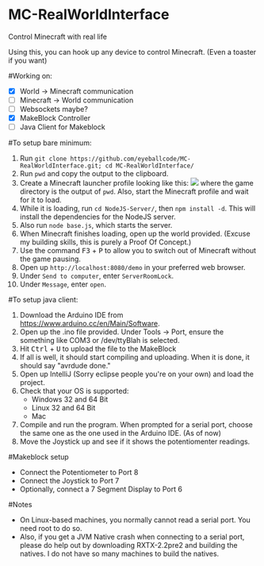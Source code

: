 # MC-RealWorldInterface
Control Minecraft with real life

Using this, you can hook up any device to control Minecraft. (Even a toaster if you want)

#Working on:

 - [x] World -> Minecraft communication
 - [ ] Minecraft -> World communication
 - [ ] Websockets maybe?
 - [x] MakeBlock Controller
 - [ ] Java Client for Makeblock
 
#To setup bare minimum:
 
 1. Run `git clone https://github.com/eyeballcode/MC-RealWorldInterface.git; cd MC-RealWorldInterface/`
 2. Run `pwd` and copy the output to the clipboard.
 3. Create a Minecraft launcher profile looking like this: ![](http://i.imgur.com/2KevrJg.png)
    where the game directory is the output of `pwd`. Also, start the Minecraft profile and wait for it to load.
 4. While it is loading, run `cd NodeJS-Server/`, then `npm install -d`. This will install the dependencies for the NodeJS server.
 5. Also run `node base.js`, which starts the server.
 6. When Minecraft finishes loading, open up the world provided. (Excuse my building skills, this is purely a Proof Of Concept.)
 7. Use the command <kbd>F3</kbd> + <kbd>P</kbd> to allow you to switch out of Minecraft without the game pausing.
 8. Open up `http://localhost:8080/demo` in your preferred web browser.
 9. Under `Send to computer`, enter `ServerRoomLock`.
 10. Under `Message`, enter `open`.

#To setup java client:
1. Download the Arduino IDE from https://www.arduino.cc/en/Main/Software.
2. Open up the .ino file provided. Under Tools -> Port, ensure the something like COM3 or /dev/ttyBlah is selected.
3. Hit <kbd>Ctrl</kbd> + <kbd>U</kbd> to upload the file to the MakeBlock
4. If all is well, it should start compiling and uploading. When it is done, it should say "avrdude done."
5. Open up IntelliJ (Sorry eclipse people you're on your own) and load the project.
6. Check that your OS is supported:
   - Windows 32 and 64 Bit
   - Linux 32 and 64 Bit
   - Mac
7. Compile and run the program. When prompted for a serial port, choose the same one as the one used in the Arduino IDE.
(As of now)
8. Move the Joystick up and see if it shows the potentiomenter readings.


#Makeblock setup
- Connect the Potentiometer to Port 8
- Connect the Joystick to Port 7
- Optionally, connect a 7 Segment Display to Port 6


#Notes
- On Linux-based machines, you normally cannot read a serial port. You need root to do so.
- Also, if you get a JVM Native crash when connecting to a serial port, please do help out by downloading RXTX-2.2pre2 and building the natives. I do not have so many machines to build the natives.
